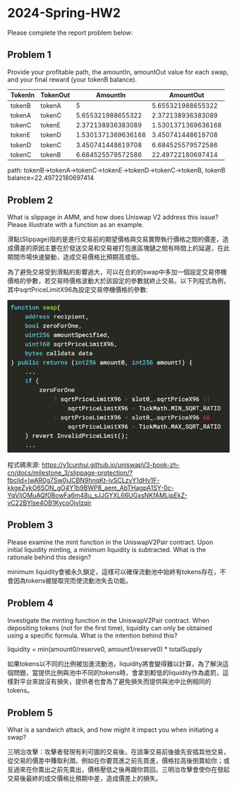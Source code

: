 # 2024-Spring-HW2

Please complete the report problem below:

## Problem 1
Provide your profitable path, the amountIn, amountOut value for each swap, and your final reward (your tokenB balance).

| TokenIn | TokenOut | AmountIn | AmountOut |
| --- | --- | --- | --- |
| tokenB | tokenA | 5 | 5.655321988655322 |
| tokenA | tokenC | 5.655321988655322 | 2.372138936383089 |
| tokenC | tokenE | 2.372138936383089 | 1.5301371369636168 |
| tokenE | tokenD | 1.5301371369636168 | 3.450741448619708 |
| tokenD | tokenC | 3.450741448619708 | 6.684525579572586 |
| tokenC | tokenB | 6.684525579572586 | 22.49722180697414 |

path: tokenB->tokenA->tokenC->tokenE->tokenD->tokenC->tokenB, tokenB balance=22.49722180697414

## Problem 2
What is slippage in AMM, and how does Uniswap V2 address this issue? Please illustrate with a function as an example.

滑點(Slippage)指的是進行交易前的期望價格與交易實際執行價格之間的價差，造成價差的原因主要在於發送交易和交易被打包進區塊鏈之間有時間上的延遲，在此期間市場快速變動，造成交易價格比預期高或低。

為了避免交易受到滑點的影響過大，可以在合約的swap中多加一個設定交易停機價格的參數，若交易時價格波動大於該設定的參數就終止交易。以下列程式為例，其中sqrtPriceLimitX96為設定交易停機價格的參數:

![alt text](image.png)

程式碼來源: https://y1cunhui.github.io/uniswapV3-book-zh-cn/docs/milestone_3/slippage-protection/?fbclid=IwAR0g7Sw0jJCBN9hnqKt-jvSCLzvY1dHv1F-kkgeZykO6SON_gO4Y1b9BWP8_aem_AbTHagpA1SY-0c-YqVIjOMuAQf0BowFa6m48u_sJJGYXL66UGxsNKfAMLjpEkZ-vC22BYlse4OB1KycoOjvIzqir

## Problem 3
Please examine the mint function in the UniswapV2Pair contract. Upon initial liquidity minting, a minimum liquidity is subtracted. What is the rationale behind this design?

minimum liquidity會被永久鎖定，這樣可以確保流動池中始終有tokens存在，不會因為tokens被提取完而使流動池失去功能。

## Problem 4
Investigate the minting function in the UniswapV2Pair contract. When depositing tokens (not for the first time), liquidity can only be obtained using a specific formula. What is the intention behind this?

liquidity = min(amount0/reserve0, amount1/reserve0) * totalSupply

如果tokens以不同的比例被加進流動池，liquidity將會變得難以計算，為了解決這個問題，當提供比例與池中不同的tokens時，會拿到較低的liquidity作為處罰，這樣對平台來說沒有損失，提供者也會為了避免損失而提供與池中比例相同的tokens。

## Problem 5
What is a sandwich attack, and how might it impact you when initiating a swap?

三明治攻擊：攻擊者發現有利可圖的交易後，在該筆交易前後搶先安插其他交易，從交易的價差中賺取利潤。例如在你要買進之前先買進，價格拉高後倒賣給你；或反過來在你賣出之前先賣出，價格壓低之後再跟你買回。三明治攻擊會使你在發起交易後最終的成交價格比預期中差，造成價差上的損失。

